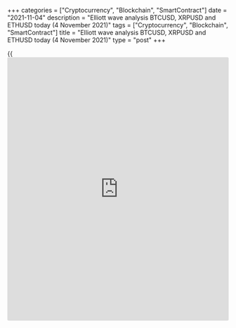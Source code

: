 +++
categories = ["Cryptocurrency", "Blockchain", "SmartContract"]
date = "2021-11-04"
description = "Elliott wave analysis BTCUSD, XRPUSD and ETHUSD today (4 November 2021)"
tags = ["Cryptocurrency", "Blockchain", "SmartContract"]
title = "Elliott wave analysis BTCUSD, XRPUSD and ETHUSD today (4 November 2021)"
type = "post"
+++

{{<iframe id="large-banner" src="https://www.bounty.group/#slide=3.0" width="100%" height="600" scrolling="no" style="border: 0px solid rgb(216, 221, 230); border-radius: 3px;">}}

2021-11-04

2021-11-04

Short-term forecast for BTCUSD, XRPUSD and ETHUSD 04.11.2021Roman Onegin

I welcome my readers!

I have prepared a short-term cryptocurrency forecast based on Elliott
wave analysis of Bitcoin, Ripple, and Ethereum. I offer entry signals to
trade each cryptocurrency.

The article covers the following subjects:

##  **Elliott wave Bitcoin analysis**

 ****

The BTCUSD market continues forming corrective wave 4 as a double three
[W]-[X]-[Y]. Correction 4 has started after bullish impulse 3 completed.
Sub-waves [W] and [X] have completed as double zigzags within wave 4.
Next, the market has started declining in the bearish wave [Y], which
should be developing for some time. Therefore, one could enter short
trades at the current levels with a target at 56638.00.

### Trading plan for [BTCUSD][1] today:

Sell 62629.00, TP 56638.74

* * *

##  **Elliott wave Ripple analysis**

 ****

The XRPUSD market has completed the upward corrective wave [Z], which is
the final leg of the triple zigzag [W]-[X]-[Y]-[X]-[Z]. After the [X]
wave finished, the market has been rising in the [Z] wave composed of
sub-waves (А)-(В)-(С). There should soon start a new bearish wave, and
the price will be declining over the next few days towards the target
level of 1.1420. Therefore, one could enter short trades at the current
levels. The target is at the end of corrective wave 4 of a smaller
degree.

### Trading plan for [XRPUSD][2] **** today:

Sell 1.2258, TP 1.1420

* * *

##  **Elliott wave Ethereum analysis**

 ****

The ETHUSD market is forming the long-term sideways corrective wave (4)
is an expanding triangle composed of sub-waves А-В-С-D-E. After the D
wave completes at the most recent chart section, the market must be
declining in the final wave E of the triangle. Wave E can be developing
as any corrective pattern. Therefore, it is relevant to enter short
positions with a target at 3882.00.

### Trading plan for [ETHUSD][3] **** today:

Sell 4569.32, TP 3882.00

* * *

P.S. Did you like my article? Share it in social networks: it will be
the best “thank you" :)

Ask me questions and comment below. I’ll be glad to answer your
questions and give necessary explanations.

 **Useful links:**

  * I recommend trying to trade with a reliable broker [here][4]. The system allows you to trade by yourself or copy successful traders from all across the globe.
  * Use my promo-code BLOG for getting deposit bonus 50% on LiteForex platform. Just enter this code in the appropriate field while [depositing][5] your trading account.
  * Telegram chat for traders: <t.me/liteforexengchat>. We are sharing the signals and trading experience
  * Telegram channel with high-quality analytics, Forex reviews, training articles, and other useful things for traders <t.me/liteforex>

## Price chart of BTCUSD in real time mode

The content of this article reflects the author’s opinion and does not
necessarily reflect the official position of LiteForex. The material
published on this page is provided for informational purposes only and
should not be considered as the provision of investment advice for the
purposes of Directive 2004/39/EC.

Rate this article:

{{value}}

( {{count}} {{title}} )

   1. my.liteforex.com/trading/chart?symbol=BTCUSD
   2. my.liteforex.com/trading/chart?symbol=XRPUSD
   3. my.liteforex.com/trading/chart?symbol=ETHUSD
   4. my.liteforex.com/?category=analysts-opinions&slug=short-term-forecast-for-[BTC](https://www.playgroundfx.com/blog/who-is-the-creator-of-bitcoin/)usd-xrpusd-and-ethusd-04112021&openPopup=%2Fregistration%2Fpopup&utm_source=blog&utm_medium=article&utm_campaign=bonus
   5. my.liteforex.com/deposit/?category=analysts-opinions&slug=short-term-forecast-for-[BTC](https://www.playgroundfx.com/blog/who-is-the-creator-of-bitcoin/)usd-xrpusd-and-ethusd-04112021&promo_code=BLOG&utm_source=blog&utm_medium=article&utm_campaign=bonus